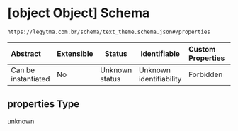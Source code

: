 # \[object Object] Schema

```txt
https://legytma.com.br/schema/text_theme.schema.json#/properties
```




| Abstract            | Extensible | Status         | Identifiable            | Custom Properties | Additional Properties | Access Restrictions | Defined In                                                                          |
| :------------------ | ---------- | -------------- | ----------------------- | :---------------- | --------------------- | ------------------- | ----------------------------------------------------------------------------------- |
| Can be instantiated | No         | Unknown status | Unknown identifiability | Forbidden         | Allowed               | none                | [text_theme.schema.json\*](../schema/text_theme.schema.json) |

## properties Type

unknown
